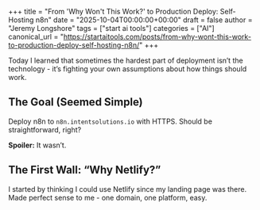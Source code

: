 +++
title = "From 'Why Won't This Work?' to Production Deploy: Self-Hosting n8n"
date = "2025-10-04T00:00:00+00:00"
draft = false
author = "Jeremy Longshore"
tags = ["start ai tools"]
categories = ["AI"]
canonical_url = "https://startaitools.com/posts/from-why-wont-this-work-to-production-deploy-self-hosting-n8n/"
+++

<p>Today I learned that sometimes the hardest part of deployment isn’t the technology - it’s fighting your own assumptions about how things should work.</p>
<h2 id="the-goal-seemed-simple">The Goal (Seemed Simple)</h2>
<p>Deploy n8n to <code>n8n.intentsolutions.io</code> with HTTPS. Should be straightforward, right?</p>
<p><strong>Spoiler:</strong> It wasn’t.</p>
<h2 id="the-first-wall-why-netlify">The First Wall: “Why Netlify?”</h2>
<p>I started by thinking I could use Netlify since my landing page was there. Made perfect sense to me - one domain, one platform, easy.</p>
